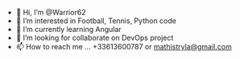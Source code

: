 - 👋 Hi, I’m @Warrior62
- 👀 I’m interested in Football, Tennis, Python code
- 🌱 I’m currently learning Angular
- 💞️ I’m looking for collaborate on DevOps project
- 📫 How to reach me ... +33613600787 or mathistryla@gmail.com

<!---
Warrior62/Warrior62 is a ✨ special ✨ repository because its `README.md` (this file) appears on your GitHub profile.
You can click the Preview link to take a look at your changes.
--->
